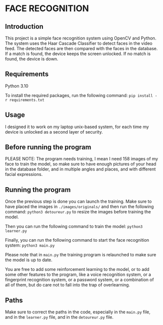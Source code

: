 # FACE RECOGNITION

## Introduction
This project is a simple face recognition system using OpenCV and Python. The system uses the Haar Cascade Classifier to detect faces in the video feed. The detected faces are then compared with the faces in the database. If a match is found, the device keeps the screen unlocked. If no match is found, the device is down.

## Requirements
Python 3.10

To install the required packages, run the following command:
```pip install -r requirements.txt```

## Usage

I designed it to work on my laptop unix-based system, for each time my device is unlocked as a second layer of security. 

## Before running the program

PLEASE NOTE: The program needs training, I mean I need 158 images of my face to train the model, so make sure to have enough pictures of your head in the database folder, and in multiple angles and places, and with different facial expressions. 

## Running the program
Once the previous step is done you can launch the training. Make sure to have placed the images in ``` ./images/originals/ ``` and then run the following command:
```python3 detoureur.py```
to resize the images before training the model.

Then you can run the following command to train the model:
```python3 learner.py```

Finally, you can run the following command to start the face recognition system:
```python3 main.py```

Please note that in ```main.py```  the training program is relaunched to make sure the model is up to date.

You are free to add some reinforcement learning to the model, or to add some other features to the program, like a voice recognition system, or a fingerprint recognition system, or a password system, or a combination of all of them, but do care not to fall into the trap of overlearning.


## Paths

Make sure to correct the paths in the code, especially in the ```main.py``` file, and in the ```learner.py``` file, and in the ```detoureur.py``` file.

